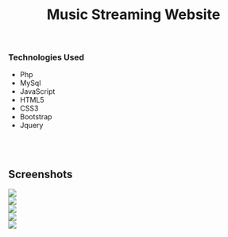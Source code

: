 <center><h1>Music Streaming Website</h1></center>
<br>
<h3>Technologies Used</h3>
<ul>
 <li>Php</li>
 <li>MySql</li>
 <li>JavaScript</li>
 <li>HTML5</li>
 <li>CSS3</li>
 <li>Bootstrap</li>
 <li>Jquery</li>
</ul>
<br><br>
<h2>Screenshots</h2>
 
<img src ="https://user-images.githubusercontent.com/43093974/87120399-ebcdab80-c29d-11ea-9be5-1e1d509a12ff.PNG" />
<br>
<img src = "https://drive.google.com/drive/folders/1gzR1mySqO6KPnpMPg1PNuDGxUVF7HuQt" />
<br>
<img src = "https://drive.google.com/drive/folders/1gzR1mySqO6KPnpMPg1PNuDGxUVF7HuQt" />
<br>
<img src = "https://user-images.githubusercontent.com/43093974/87068915-edfb2000-c233-11ea-8e42-0528166a1b82.PNG" />
 <br>
<img src ="https://user-images.githubusercontent.com/43093974/87120421-f9833100-c29d-11ea-8f16-a74f56e6755b.PNG" />

